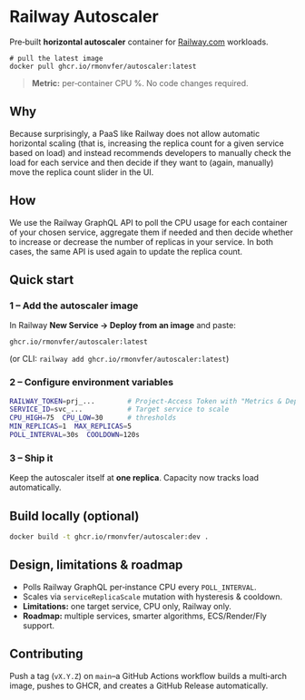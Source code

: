 # Railway Autoscaler

Pre‑built **horizontal autoscaler** container for [Railway.com](https://railway.com) workloads.

```
# pull the latest image
docker pull ghcr.io/rmonvfer/autoscaler:latest
```

> **Metric:** per‑container CPU %. No code changes required.

## Why
Because surprisingly, a PaaS like Railway does not allow automatic horizontal scaling (that is, increasing the 
replica count for a given service based on load) and instead recommends developers to manually check the load
for each service and then decide if they want to (again, manually) move the replica count slider in the UI.

## How
We use the Railway GraphQL API to poll the CPU usage for each container of your chosen service, aggregate 
them if needed and then decide whether to increase or decrease the number of replicas in your service.
In both cases, the same API is used again to update the replica count.

## Quick start

### 1 – Add the autoscaler image

In Railway **New Service → Deploy from an image** and paste:

```
ghcr.io/rmonvfer/autoscaler:latest
```

(or CLI: `railway add ghcr.io/rmonvfer/autoscaler:latest`)

### 2 – Configure environment variables

```bash
RAILWAY_TOKEN=prj_...        # Project‑Access Token with "Metrics & Deployments" scope
SERVICE_ID=svc_...           # Target service to scale
CPU_HIGH=75  CPU_LOW=30      # thresholds
MIN_REPLICAS=1  MAX_REPLICAS=5
POLL_INTERVAL=30s  COOLDOWN=120s
```

### 3 – Ship it

Keep the autoscaler itself at **one replica**. Capacity now tracks load automatically.

## Build locally (optional)

```bash
docker build -t ghcr.io/rmonvfer/autoscaler:dev .
```

## Design, limitations & roadmap
* Polls Railway GraphQL per‑instance CPU every `POLL_INTERVAL`.
* Scales via `serviceReplicaScale` mutation with hysteresis & cooldown.
* **Limitations:** one target service, CPU only, Railway only.
* **Roadmap:** multiple services, smarter algorithms, ECS/Render/Fly support.

## Contributing
Push a tag (`vX.Y.Z`) on `main`–a GitHub Actions workflow builds a multi‑arch image, pushes to GHCR, and creates a GitHub Release automatically.
